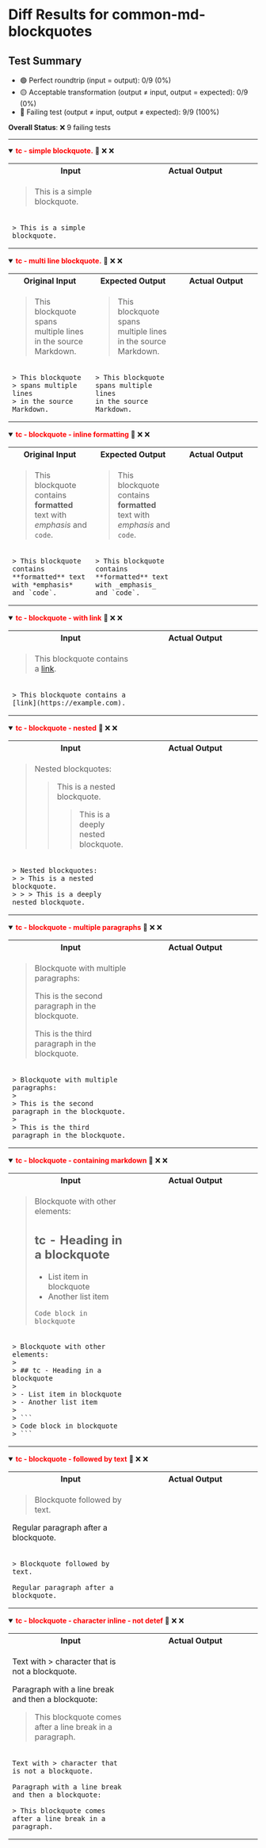 # Diff Results for common-md-blockquotes

## Test Summary

- 🟢 Perfect roundtrip (input = output): 0/9 (0%)
- 🟡 Acceptable transformation (output ≠ input, output = expected): 0/9 (0%)
- 🔴 Failing test (output ≠ input, output ≠ expected): 9/9 (100%)

**Overall Status**: ❌ 9 failing tests

---

<details open>
<summary><span style="color:red; font-weight:bold;">tc - simple blockquote.</span> 🔴 <span title="Input = Output?">❌</span> <span title="Visual match?">❌</span></summary>

<table>
<tr>
<th style="width: 50%">Input</th>
<th style="width: 50%">Actual Output</th>
</tr>
<tr>
<td>

> This is a simple blockquote.

</td>
<td>



</td>
</tr>
<tr>
<td>

<pre><code>&gt; This is a simple blockquote.</code></pre>

</td>
<td>

<pre><code></code></pre>

</td>
</tr>
</table>

</details>

<details open>
<summary><span style="color:red; font-weight:bold;">tc - multi line blockquote.</span> 🔴 <span title="Input = Output?">❌</span> <span title="Visual match?">❌</span></summary>

<table>
<tr>
<th style="width: 33%">Original Input</th>
<th style="width: 33%">Expected Output</th>
<th style="width: 33%">Actual Output</th>
</tr>
<tr>
<td>

> This blockquote
> spans multiple lines
> in the source Markdown.

</td>
<td>

> This blockquote
spans multiple lines
in the source Markdown.

</td>
<td>



</td>
</tr>
<tr>
<td>

<pre><code>&gt; This blockquote
&gt; spans multiple lines
&gt; in the source Markdown.</code></pre>

</td>
<td>

<pre><code>&gt; This blockquote
spans multiple lines
in the source Markdown.</code></pre>

</td>
<td>

<pre><code></code></pre>

</td>
</tr>
</table>

</details>

<details open>
<summary><span style="color:red; font-weight:bold;">tc - blockquote - inline formatting</span> 🔴 <span title="Input = Output?">❌</span> <span title="Visual match?">❌</span></summary>

<table>
<tr>
<th style="width: 33%">Original Input</th>
<th style="width: 33%">Expected Output</th>
<th style="width: 33%">Actual Output</th>
</tr>
<tr>
<td>

> This blockquote contains **formatted** text with *emphasis* and `code`.

</td>
<td>

> This blockquote contains **formatted** text with _emphasis_ and `code`.

</td>
<td>



</td>
</tr>
<tr>
<td>

<pre><code>&gt; This blockquote contains **formatted** text with *emphasis* and `code`.</code></pre>

</td>
<td>

<pre><code>&gt; This blockquote contains **formatted** text with _emphasis_ and `code`.</code></pre>

</td>
<td>

<pre><code></code></pre>

</td>
</tr>
</table>

</details>

<details open>
<summary><span style="color:red; font-weight:bold;">tc - blockquote - with link</span> 🔴 <span title="Input = Output?">❌</span> <span title="Visual match?">❌</span></summary>

<table>
<tr>
<th style="width: 50%">Input</th>
<th style="width: 50%">Actual Output</th>
</tr>
<tr>
<td>

> This blockquote contains a [link](https://example.com).

</td>
<td>



</td>
</tr>
<tr>
<td>

<pre><code>&gt; This blockquote contains a [link](https://example.com).</code></pre>

</td>
<td>

<pre><code></code></pre>

</td>
</tr>
</table>

</details>

<details open>
<summary><span style="color:red; font-weight:bold;">tc - blockquote - nested</span> 🔴 <span title="Input = Output?">❌</span> <span title="Visual match?">❌</span></summary>

<table>
<tr>
<th style="width: 50%">Input</th>
<th style="width: 50%">Actual Output</th>
</tr>
<tr>
<td>

> Nested blockquotes:
> > This is a nested blockquote.
> > > This is a deeply nested blockquote.

</td>
<td>



</td>
</tr>
<tr>
<td>

<pre><code>&gt; Nested blockquotes:
&gt; &gt; This is a nested blockquote.
&gt; &gt; &gt; This is a deeply nested blockquote.</code></pre>

</td>
<td>

<pre><code></code></pre>

</td>
</tr>
</table>

</details>

<details open>
<summary><span style="color:red; font-weight:bold;">tc - blockquote - multiple paragraphs</span> 🔴 <span title="Input = Output?">❌</span> <span title="Visual match?">❌</span></summary>

<table>
<tr>
<th style="width: 50%">Input</th>
<th style="width: 50%">Actual Output</th>
</tr>
<tr>
<td>

> Blockquote with multiple paragraphs:
>
> This is the second paragraph in the blockquote.
>
> This is the third paragraph in the blockquote.

</td>
<td>



</td>
</tr>
<tr>
<td>

<pre><code>&gt; Blockquote with multiple paragraphs:
&gt;
&gt; This is the second paragraph in the blockquote.
&gt;
&gt; This is the third paragraph in the blockquote.</code></pre>

</td>
<td>

<pre><code></code></pre>

</td>
</tr>
</table>

</details>

<details open>
<summary><span style="color:red; font-weight:bold;">tc - blockquote - containing markdown</span> 🔴 <span title="Input = Output?">❌</span> <span title="Visual match?">❌</span></summary>

<table>
<tr>
<th style="width: 50%">Input</th>
<th style="width: 50%">Actual Output</th>
</tr>
<tr>
<td>

> Blockquote with other elements:
>
> ## tc - Heading in a blockquote
>
> - List item in blockquote
> - Another list item
>
> ```
> Code block in blockquote
> ```

</td>
<td>



</td>
</tr>
<tr>
<td>

<pre><code>&gt; Blockquote with other elements:
&gt;
&gt; ## tc - Heading in a blockquote
&gt;
&gt; - List item in blockquote
&gt; - Another list item
&gt;
&gt; ```
&gt; Code block in blockquote
&gt; ```</code></pre>

</td>
<td>

<pre><code></code></pre>

</td>
</tr>
</table>

</details>

<details open>
<summary><span style="color:red; font-weight:bold;">tc - blockquote - followed by text</span> 🔴 <span title="Input = Output?">❌</span> <span title="Visual match?">❌</span></summary>

<table>
<tr>
<th style="width: 50%">Input</th>
<th style="width: 50%">Actual Output</th>
</tr>
<tr>
<td>

> Blockquote followed by text.

Regular paragraph after a blockquote.

</td>
<td>



</td>
</tr>
<tr>
<td>

<pre><code>&gt; Blockquote followed by text.

Regular paragraph after a blockquote.</code></pre>

</td>
<td>

<pre><code></code></pre>

</td>
</tr>
</table>

</details>

<details open>
<summary><span style="color:red; font-weight:bold;">tc - blockquote - character inline - not detef</span> 🔴 <span title="Input = Output?">❌</span> <span title="Visual match?">❌</span></summary>

<table>
<tr>
<th style="width: 50%">Input</th>
<th style="width: 50%">Actual Output</th>
</tr>
<tr>
<td>

Text with > character that is not a blockquote.

Paragraph with a line break and then a blockquote:

> This blockquote comes after a line break in a paragraph.

</td>
<td>



</td>
</tr>
<tr>
<td>

<pre><code>Text with &gt; character that is not a blockquote.

Paragraph with a line break and then a blockquote:

&gt; This blockquote comes after a line break in a paragraph.</code></pre>

</td>
<td>

<pre><code></code></pre>

</td>
</tr>
</table>

</details>

